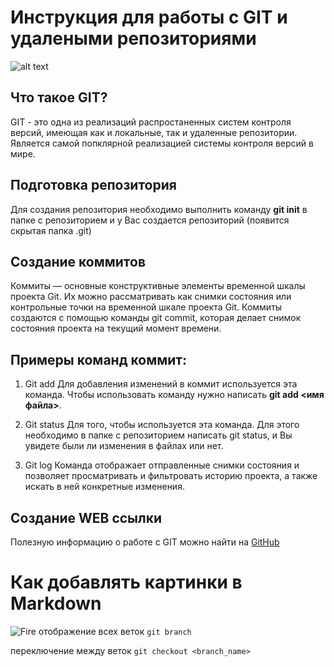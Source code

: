 # Инструкция для работы с GIT и удалеными репозиториями
![alt text](images.png)
## Что такое GIT?
GIT - это одна из реализаций распростаненных систем контроля версий, имеющая как и локальные, так и удаленные репозитории. Является самой попклярной реализацией системы контроля версий в мире.
## Подготовка репозитория
Для создания репозитория необходимо выполнить команду **git init** в папке с репозиторием и у Вас создается репозиторий (появится скрытая папка .git)

## Создание коммитов
Коммиты — основные конструктивные элементы временной шкалы проекта Git. Их можно рассматривать как снимки состояния или контрольные точки на временной шкале проекта Git. Коммиты создаются с помощью команды git commit, которая делает снимок состояния проекта на текущий момент времени.

## Примеры команд коммит:
1. Git add
Для добавления изменений в коммит используется эта команда. Чтобы использовать команду нужно написать **git add <имя файла>**.

2. Git status
Для того, чтобы используется эта команда. Для этого необходимо в папке с репозиторием написать git status, и Вы увидете были ли изменения в файлах или нет.

3. Git log
Команда отображает отправленные снимки состояния и позволяет просматривать и фильтровать историю проекта, а также искать в ней конкретные изменения.

## Cоздание WEB ссылки
Полезную информацию о работе с GIT можно найти на [GitHub]("https://github.com/")

# Как добавлять картинки в Markdown
![Fire](IMG_20190421_154406.jpg)
отображение всех веток
```git branch```

переключение между веток
```git checkout <branch_name>```
